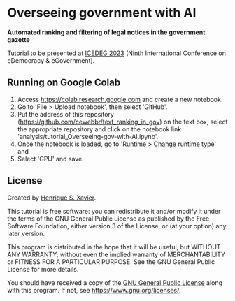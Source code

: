 # Overseeing government with AI

**Automated ranking and filtering of legal notices in the government gazette**

Tutorial to be presented at [ICEDEG 2023](https://edem-egov.org/)
(Ninth International Conference on eDemocracy & eGovernment).


## Running on Google Colab

1. Access <https://colab.research.google.com> and create a new notebook.
2. Go to 'File > Upload notebook', then select 'GitHub'.
3. Put the address of this repository (<https://github.com/cewebbr/text_ranking_in_gov>) on the text box, select the appropriate repository and
   click on the notebook link 'analysis/tutorial_Overseeing-gov-with-AI.ipynb'.
4. Once the notebook is loaded, go to 'Runtime > Change runtime type' and 
5. Select 'GPU' and save.

## License

Created by [Henrique S. Xavier](http://henriquexavier.net).

This tutorial is free software: you can redistribute it and/or modify
it under the terms of the GNU General Public License as published by
the Free Software Foundation, either version 3 of the License, or
(at your option) any later version.

This program is distributed in the hope that it will be useful,
but WITHOUT ANY WARRANTY; without even the implied warranty of
MERCHANTABILITY or FITNESS FOR A PARTICULAR PURPOSE.  See the
GNU General Public License for more details.

You should have received a copy of the [GNU General Public License](LICENSE)
along with this program.  If not, see <https://www.gnu.org/licenses/>.
